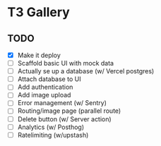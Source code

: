 # T3 Gallery

## TODO

- [x] Make it deploy
- [ ] Scaffold basic UI with mock data
- [ ] Actually se up a database (w/ Vercel postgres)
- [ ] Attach database to UI
- [ ] Add authentication
- [ ] Add image upload
- [ ] Error management (w/ Sentry)
- [ ] Routing/image page (parallel route)
- [ ] Delete button (w/ Server action)
- [ ] Analytics (w/ Posthog)
- [ ] Ratelimiting (w/upstash)